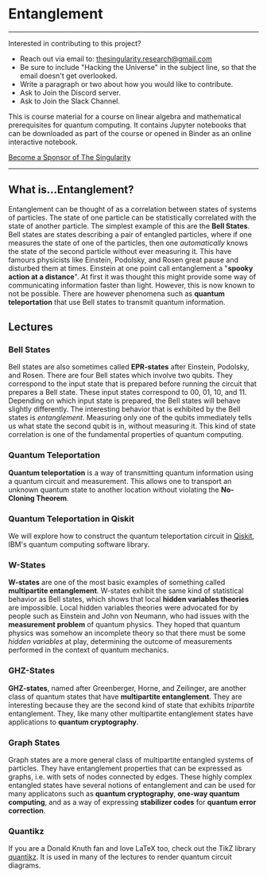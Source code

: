 # Entanglement
---

Interested in contributing to this project? 
- Reach out via email to: thesingularity.research@gmail.com
- Be sure to include "Hacking the Universe" in the subject line, so that the email doesn't get overlooked. 
- Write a paragraph or two about how you would like to contribute.
- Ask to Join the Discord server. 
- Ask to Join the Slack Channel.

This is course material for a course on linear algebra and mathematical prerequisites for quantum computing. It contains Jupyter notebooks that can be downloaded as part of the course or opened in Binder as an online interactive notebook. 

[Become a Sponsor of The Singularity](https://github.com/sponsors/The-Singularity-Research)


---

## What is...Entanglement?
Entanglement can be thought of as a correlation between states of systems of particles. The state of one particle can be statistically correlated with the state of another particle. The simplest example of this are the **Bell States**. Bell states are states describing a pair of entangled particles, where if one measures the state of one of the particles, then one *automatically* knows the state of the second particle without ever measuring it. This have famours physicists like Einstein, Podolsky, and Rosen great pause and disturbed them at times. Einstein at one point call entanglement a "**spooky action at a distance**". At first it was thought this might provide some way of communicating information faster than light. However, this is now known to not be possible. There are however phenomena such as **quantum teleportation** that use Bell states to transmit quantum information. 

## Lectures


### Bell States
Bell states are also sometimes called **EPR-states** after Einstein, Podolsky, and Rosen. There are four Bell states which involve two qubits. They correspond to the input state that is prepared before running the circuit that prepares a Bell state. These input states correspond to 00, 01, 10, and 11. Depending on which input state is prepared, the Bell states will behave slightly differently. The interesting behavior that is exhibited by the Bell states is *entanglement*. Measuring only one of the qubits immediately tells us what state the second qubit is in, without measuring it. This kind of state correlation is one of the fundamental properties of quantum computing.  

### Quantum Teleportation
**Quantum teleportation** is a way of transmitting quantum information using a quantum circuit and measurement. This allows one to transport an unknown quantum state to another location without violating the **No-Cloning Theorem**. 

### Quantum Teleportation in Qiskit
We will explore how to construct the quantum teleportation circuit in [Qiskit](https://qiskit.org/), IBM's quantum computing software library. 

### W-States
**W-states** are one of the most basic examples of something called **multipartite entanglement**. W-states exhibit the same kind of statistical behavior as Bell states, which shows that local **hidden variables theories** are impossible. Local hidden variables theories were advocated for by people such as Einstein and John von Neumann, who had issues with the **measurement problem** of quantum physics. They hoped that quantum physics was somehow an incomplete theory so that there must be some *hidden variables* at play, determining the outcome of measurements performed in the context of quantum mechanics. 

### GHZ-States
**GHZ-states**, named after Greenberger, Horne, and Zeilinger, are another class of quantum states that have **multipartite entanglement**. They are interesting because they are the second kind of state that exhibits *tripartite* entanglement. They, like many other multipartite entanglement states have applications to **quantum cryptography**. 

### Graph States
Graph states are a more general class of multipartite entangled systems of particles. They have entanglement properties that can be expressed as graphs, i.e. with sets of nodes connected by edges. These highly complex entangled states have several notions of entanglement and can be used for many applicatons such as **quantum cryptography**, **one-way quantum computing**, and as a way of expressing **stabilizer codes** for **quantum error correction**. 

### Quantikz
If you are a Donald Knuth fan and love LaTeX too, check out the TikZ library [quantikz](https://ctan.org/pkg/quantikz?lang=en). It is used in many of the lectures to render quantum circuit diagrams. 
